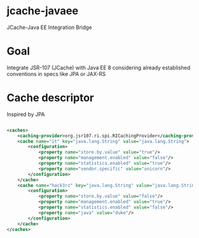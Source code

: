 # jcache-javaee
JCache-Java EE Integration Bridge

# Goal

Integrate JSR-107 (JCache) with Java EE 8 considering already established conventions in specs like JPA or JAX-RS

# Cache descriptor

Inspired by JPA

```xml

<caches>
    <caching-provider>org.jsr107.ri.spi.RICachingProvider</caching-provider>
    <cache name="it" key="java.lang.String" value="java.lang.String">
        <configuration>
            <property name="store.by.value" value="true"/>
            <property name="management.enabled" value="false"/>
            <property name="statistics.enabled" value="true"/>
            <property name="vendor.specific" value="unicorn"/>
        </configuration>
    </cache>
    <cache name="hack3rz" key="java.lang.String" value="java.lang.String">
        <configuration>
            <property name="store.by.value" value="false"/>
            <property name="management.enabled" value="true"/>
            <property name="statistics.enabled" value="false"/>
            <property name="java" value="duke"/>
        </configuration>
    </cache>
</caches>

```
